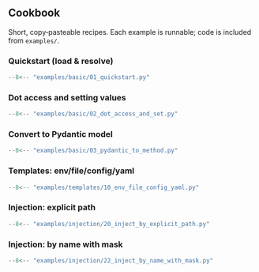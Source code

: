 ## Cookbook

Short, copy‑pasteable recipes. Each example is runnable; code is included from `examples/`.

### Quickstart (load & resolve)

```python
--8<-- "examples/basic/01_quickstart.py"
```

### Dot access and setting values

```python
--8<-- "examples/basic/02_dot_access_and_set.py"
```

### Convert to Pydantic model

```python
--8<-- "examples/basic/03_pydantic_to_method.py"
```

### Templates: env/file/config/yaml

```python
--8<-- "examples/templates/10_env_file_config_yaml.py"
```

### Injection: explicit path

```python
--8<-- "examples/injection/20_inject_by_explicit_path.py"
```

### Injection: by name with mask

```python
--8<-- "examples/injection/22_inject_by_name_with_mask.py"
```


